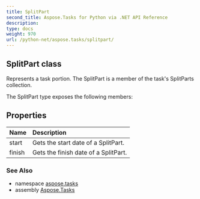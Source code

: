 ```yaml
---
title: SplitPart
second_title: Aspose.Tasks for Python via .NET API Reference
description: 
type: docs
weight: 970
url: /python-net/aspose.tasks/splitpart/
---
```


## SplitPart class

Represents a task portion. The SplitPart is a member of the task's SplitParts collection.

The SplitPart type exposes the following members:
## Properties
| Name | Description |
| :- | :- |
|start|Gets the start date of a SplitPart.|
|finish|Gets the finish date of a SplitPart.|

### See Also

* namespace [aspose.tasks](/tasks/python-net/aspose.tasks/)
* assembly [Aspose.Tasks](/tasks/python-net/)

